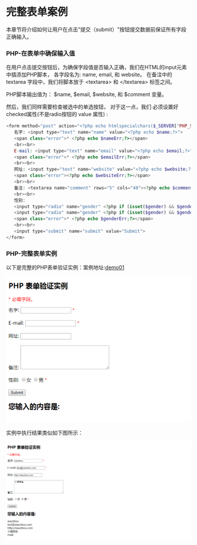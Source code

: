 # 完整表单案例
本章节将介绍如何让用户在点击"提交（submit）"按钮提交数据前保证所有字段正确输入。

### PHP-在表单中确保输入值

在用户点击提交按钮后，为确保字段值是否输入正确，我们在HTML的input元素中插添加PHP脚本， 各字段名为: name, email, 和 website。 在备注中的 textarea 字段中，我们将脚本放于 \<textarea> 和 \</textarea> 标签之间。

PHP脚本输出值为： \$name, \$email, \$website, 和 \$comment 变量。 

然后，我们同样需要检查被选中的单选按钮， 对于这一点，我们 必须设置好checked属性(不是radio按钮的 value 属性) :

``` php
<form method="post" action="<?php echo htmlspecialchars($_SERVER["PHP_SELF"]);?>"> 
   名字: <input type="text" name="name" value="<?php echo $name;?>">
   <span class="error">* <?php echo $nameErr;?></span>
   <br><br>
   E-mail: <input type="text" name="email" value="<?php echo $email;?>">
   <span class="error">* <?php echo $emailErr;?></span>
   <br><br>
   网址: <input type="text" name="website" value="<?php echo $website;?>">
   <span class="error"><?php echo $websiteErr;?></span>
   <br><br>
   备注: <textarea name="comment" rows="5" cols="40"><?php echo $comment;?></textarea>
   <br><br>
   性别:
   <input type="radio" name="gender" <?php if (isset($gender) && $gender=="female") echo "checked";?>  value="female">女
   <input type="radio" name="gender" <?php if (isset($gender) && $gender=="male") echo "checked";?>  value="male">男
   <span class="error">* <?php echo $genderErr;?></span>
   <br><br>
   <input type="submit" name="submit" value="Submit"> 
</form>
```


### PHP-完整表单实例
以下是完整的PHP表单验证实例：案例地址:[demo01](https://github.com/xiaozhoulee/php_example/blob/master/03-%E8%A1%A8%E5%8D%95/%E7%AC%AC04%E8%8A%82%EF%BC%9A%E7%BB%A7%E6%89%BF/demo01/form02.php)

![images](../images/0303_img.png)

实例中执行结果类似如下图所示：

![images](../images/0306_png.png)


